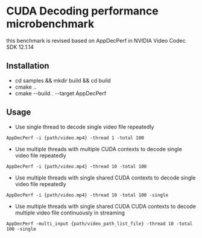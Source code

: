 # CUDA Decoding performance microbenchmark

this benchmark is revised based on AppDecPerf in NVIDIA Video Codec SDK 12.1.14

## Installation

- cd samples && mkdir build && cd build 
- cmake .. 
- cmake --build . --target AppDecPerf

## Usage

- Use single thread to decode single video file repeatedly 
```
AppDecPerf -i {path/video.mp4} -thread 1 -total 100
```

- Use multiple threads with multiple CUDA contexts to decode single video file repeatedly
```
AppDecPerf -i {path/video.mp4} -thread 10 -total 100
```

- Use multiple threads with single shared CUDA contexts to decode single video file repeatedly
```
AppDecPerf -i {path/video.mp4} -thread 10 -total 100 -single
```

- Use multiple threads with single shared CUDA CUDA contexts to decode multiple video file continuously in streaming
```
AppDecPerf -multi_input {path/video_path_list_file} -thread 10 -total 100 -single
```
